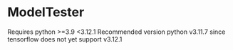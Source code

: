# ModelTester
Requires python >=3.9 <3.12.1
Recommended version python v3.11.7 since tensorflow does not yet support v3.12.1
